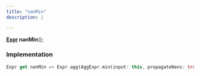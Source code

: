 ```yaml
---
title: "nanMin"
description: |

---
```

<span class="dart-code"><strong>[Expr] nanMin</strong>();</span>


### Implementation
```dart
Expr get nanMin => Expr.agg(AggExpr.min(input: this, propagateNans: true));
```

[Expr]: /reference/classes/expr/